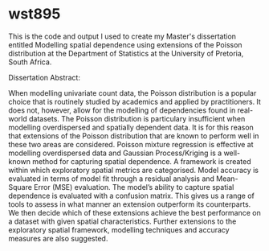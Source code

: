 # wst895
This is the code and output I used to create my Master's dissertation entitled Modelling spatial dependence using extensions of the Poisson distribution at the Department of Statistics at the University of Pretoria, South Africa.

Dissertation Abstract:

When modelling univariate count data, the Poisson distribution is a popular choice that is routinely studied by academics and applied by practitioners. It does not, however, allow for the modelling of dependencies found in real-world datasets. The Poisson distribution is particulary insufficient when modelling overdispersed and spatially dependent data. It is for this reason that extensions of the Poisson distribution that are known to perform well in these two areas are considered. Poisson mixture regression is effective at modelling overdispersed data and Gaussian Process/Kriging is a well-known method for capturing spatial dependence. A framework is created within which exploratory spatial metrics are categorised. Model accuracy is evaluated in terms of model fit through a residual analysis and Mean-Square Error (MSE) evaluation. The model’s ability to capture spatial dependence is evaluated with a confusion matrix. This gives us a range of tools to assess in what manner an extension outperform its counterparts. We then decide which of these extensions achieve the best performance on a dataset with given spatial characteristics. Further extensions to the exploratory spatial framework, modelling techniques and accuracy
measures are also suggested.
